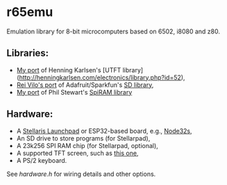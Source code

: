r65emu
======

Emulation library for 8-bit microcomputers based on 6502, i8080 and z80.

Libraries:
---------
- [My port](https://github.com/jscrane/UTFT-Energia) 
of Henning Karlsen's [UTFT library]
(http://henningkarlsen.com/electronics/library.php?id=52),
- [Rei Vilo's port](https://github.com/rei-vilo/SD_TM4C) of 
Adafruit/Sparkfun's [SD library](https://github.com/adafruit/SD),
- [My port](https://github.com/jscrane/SpiRAM) 
of Phil Stewart's [SpiRAM library](http://playground.arduino.cc/Main/SpiRAM)

Hardware:
---------
- A [Stellaris Launchpad](http://www.energia.nu/Guide_StellarisLaunchPad.html) or ESP32-based board, e.g., [Node32s](https://www.esp32.com/viewtopic.php?t=459),
- An SD drive to store programs (for Stellarpad),
- A 23k256 SPI RAM chip (for Stellarpad, optional),
- A supported TFT screen, such as [this one](http://forum.stellarisiti.com/topic/626-ssd1289-32-320x240-tft-16bit-parallel-interface-touch-libraries/),
- A PS/2 keyboard.

See _hardware.h_ for wiring details and other options.
